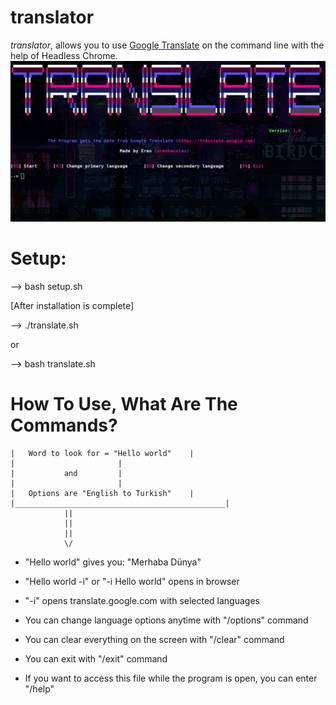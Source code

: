 # translator
*translator*, allows you to use [Google Translate](https://translate.google.com) on the command line with the help of Headless Chrome.
![TRsozluk Gorsel](https://github.com/erenbasulas/translator/blob/master/pic/translate.png?raw=true)


# Setup:

--> bash setup.sh

[After installation is complete]

--> ./translate.sh

or

--> bash translate.sh

# How To Use, What Are The Commands?

```
|	Word to look for = "Hello world"	|
|						|
|			and			|
|						|
|	Options are "English to Turkish"	|
|_______________________________________________|
			||
			||
			||
			\/
```

* "Hello world" gives you: "Merhaba Dünya"

* "Hello world -i" or "-i Hello world" opens in browser

* "-i" opens translate.google.com with selected languages

* You can change language options anytime with "/options" command

* You can clear everything on the screen with "/clear" command

* You can exit with "/exit" command

* If you want to access this file while the program is open, you can enter "/help"
